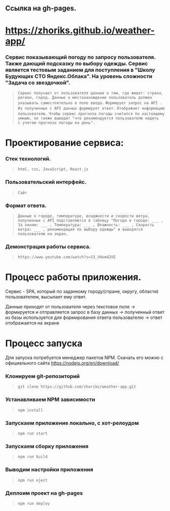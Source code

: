 ## Ссылка на gh-pages.
# https://zhoriks.github.io/weather-app/

### Cервис показывающий погоду по запросу пользователя. Также дающий подсказку по выбору одежды. Сервис является тестовым заданием для поступления в "Школу Будующих СТО Яндекс.Облака". На уровень сложности "Задача со звездочкой".

>`Сервис получает от пользователя данные о том, где живет: страна, регион, город. Данные о местонахождении пользователь должен указывать самостоятельно в поле ввода.`
>`Формирует запрос на API .`
>`Из полученных с API данных формирует ответ.`
>`Отображает информацию пользователю.`
>`Чтобы сервис прогноза погоды считался по настоящему умным, он также выводит "что рекомендуется пользователю надеть  с учетом прогноза погоды на день".`

# Проектирование сервиса:
### Стек технологий.
>`html, css, JavaScript, React.js`
### Пользовательский интерфейс.
>`Сайт`
### Формат ответа.
>`Данные о городе, температуре, владжности и скорости ветра, полученные с API подставляются в таблицу "Погода в городе: ___ , За окном: ___ , Температура: ___ , Влажность: ___ , Cкорость ветра: ___ , рекомендация по выбору одежды" и выводятся пользователю на экран.`
### Демонстрация работы сервиса.
>`https://www.youtube.com/watch?v=13_VHsm42VE`

# Процесс работы приложения.
Сервис - SPA, который по заданному городу(стране, округу, области) пользователем, высылает ему ответ.

Данные приходят от пользователя через текстовое поле
 → формируется и отправляется запрос в базу данных
 → полученный ответ из базы используется для формирования ответа пользователю
 → ответ отображается на экране
 
# Процесс запуска 
Для запуска потребуется менеджер пакетов NPM. Скачать его можно с официального сайта https://nodejs.org/en/download/
### Клонируем git-репозиторий
>`git clone https://github.com/zhoriks/weather-app.git`

### Устанавливаем NPM зависимости 
>`npm install`


### Запускаем приложение локально, с хот-релоудом
>`npm run start`

### Запускаем сборку приложения
>`npm run build`

### Выводим настройки приложения
>`npm run eject`

### Деплоим проект на gh-pages
>`npm run deploy`
